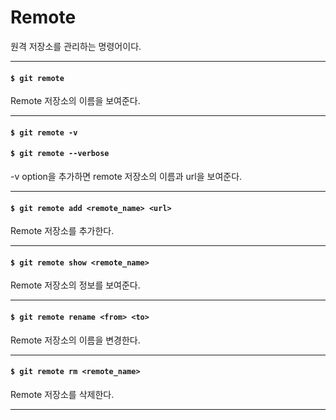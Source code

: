 # Remote

원격 저장소를 관리하는 명령어이다.

---

#### `$ git remote`

Remote 저장소의 이름을 보여준다.

---

#### `$ git remote -v`
#### `$ git remote --verbose`

-v option을 추가하면 remote 저장소의 이름과 url을 보여준다.

---

#### `$ git remote add <remote_name> <url>`

Remote 저장소를 추가한다.

---

#### `$ git remote show <remote_name>`

Remote 저장소의 정보를 보여준다.

---

#### `$ git remote rename <from> <to>`

Remote 저장소의 이름을 변경한다.

---

#### `$ git remote rm <remote_name>`

Remote 저장소를 삭제한다.

---
